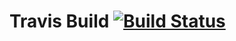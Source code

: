 # Travis Build [![Build Status](https://api.travis-ci.org/nekromant/aura.svg?branch=master)](https://travis-ci.org/travis-ci/travis-build)